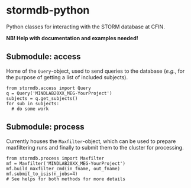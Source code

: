stormdb-python
==============

Python classes for interacting with the STORM database at CFIN.

__NB! Help with documentation and examples needed!__

Submodule: access
-----------------

Home of the `Query`-object, used to send queries to the database (_e.g._, for the purpose of getting a list of included subjects).

```
from stormdb.access import Query
q = Query('MINDLAB20XX_MEG-YourProject')
subjects = q.get_subjects()
for sub in subjects:
  # do some work
```

Submodule: process
-----------------

Currently houses the `Maxfilter`-object, which can be used to prepare maxfiltering runs and finally to submit them to the cluster for processing.

```
from stormdb.process import Maxfilter
mf = Maxfilter('MINDLAB20XX_MEG-YourProject')
mf.build_maxfilter_cmd(in_fname, out_fname)
mf.submit_to_isis(n_jobs=4)
# See helps for both methods for more details
```
